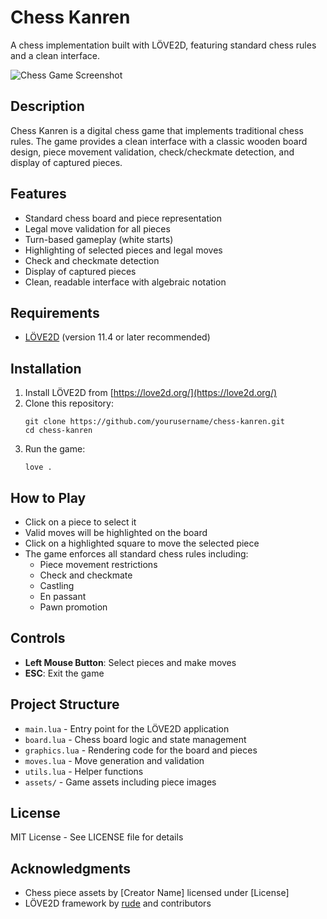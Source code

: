 # Chess Kanren

A chess implementation built with LÖVE2D, featuring standard chess rules and a clean interface.

![Chess Game Screenshot](screenshot.png)

## Description

Chess Kanren is a digital chess game that implements traditional chess rules. The game provides a clean interface with a classic wooden board design, piece movement validation, check/checkmate detection, and display of captured pieces.

## Features

- Standard chess board and piece representation
- Legal move validation for all pieces
- Turn-based gameplay (white starts)
- Highlighting of selected pieces and legal moves
- Check and checkmate detection
- Display of captured pieces
- Clean, readable interface with algebraic notation

## Requirements

- [LÖVE2D](https://love2d.org/) (version 11.4 or later recommended)

## Installation

1. Install LÖVE2D from [https://love2d.org/](https://love2d.org/)
2. Clone this repository:
   ```
   git clone https://github.com/yourusername/chess-kanren.git
   cd chess-kanren
   ```
3. Run the game:
   ```
   love .
   ```

## How to Play

- Click on a piece to select it
- Valid moves will be highlighted on the board
- Click on a highlighted square to move the selected piece
- The game enforces all standard chess rules including:
  - Piece movement restrictions
  - Check and checkmate
  - Castling
  - En passant
  - Pawn promotion

## Controls

- **Left Mouse Button**: Select pieces and make moves
- **ESC**: Exit the game

## Project Structure

- `main.lua` - Entry point for the LÖVE2D application
- `board.lua` - Chess board logic and state management
- `graphics.lua` - Rendering code for the board and pieces
- `moves.lua` - Move generation and validation
- `utils.lua` - Helper functions
- `assets/` - Game assets including piece images

## License

MIT License - See LICENSE file for details

## Acknowledgments

- Chess piece assets by [Creator Name] licensed under [License]
- LÖVE2D framework by [rude](https://github.com/rude) and contributors